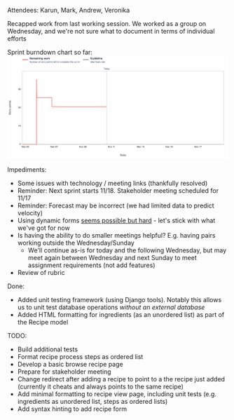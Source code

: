 Attendees: Karun, Mark, Andrew, Veronika

Recapped work from last working session.  We worked as a group on Wednesday, and we're not sure what to document in terms of individual efforts

Sprint burndown chart so far:
![Burndown](images/Burndown_Nov10.png)

Impediments:
* Some issues with technology / meeting links (thankfully resolved)
* Reminder: Next sprint starts 11/18.  Stakeholder meeting scheduled for 11/17
* Reminder: Forecast may be incorrect (we had limited data to predict velocity)
* Using dynamic forms [seems possible but hard](https://stackoverflow.com/a/6142749) - let's stick with what we've got for now
* Is having the ability to do smaller meetings helpful?  E.g. having pairs working outside the Wednesday/Sunday
  * We'll continue as-is for today and the following Wednesday, but may meet again between Wednesday and next Sunday to meet assignment requirements (not add features)
* Review of rubric

Done:
* Added unit testing framework (using Django tools).  Notably this allows us to unit test database operations *without an external database*
* Added HTML formatting for ingredients (as an unordered list) as part of the Recipe model

TODO:
* Build additional tests
* Format recipe process steps as ordered list
* Develop a basic browse recipe page
* Prepare for stakeholder meeting
* Change redirect after adding a recipe to point to a the recipe just added (currently it cheats and always points to the same recipe)
* Add minimal formatting to recipe view page, including unit tests (e.g. ingredients as unordered list, steps as ordered lists)
* Add syntax hinting to add recipe form